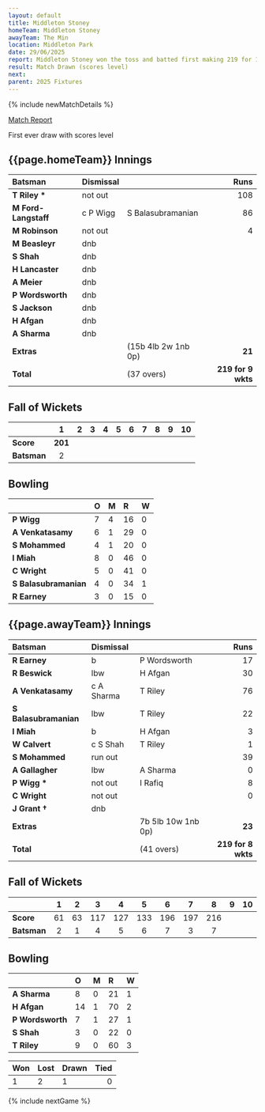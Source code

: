 ```yaml
---
layout: default
title: Middleton Stoney
homeTeam: Middleton Stoney
awayTeam: The Min
location: Middleton Park 
date: 29/06/2025
report: Middleton Stoney won the toss and batted first making 219 for 1 wkts. The Min replied with 163 for 8 wkts in 35 overs.
result: Match Drawn (scores level)
next: 
parent: 2025 Fixtures
---
```


{% include newMatchDetails %}

[Match Report](https://middletonstoneycc.co.uk/event/mscc-v-the-min/)

First ever draw with scores level

## {{page.homeTeam}} Innings

| Batsman | Dismissal | | Runs |
|:---|:---|---|---:|
| **T Riley &#42;** | not out |  | 108 |
| **M Ford-Langstaff** | c P Wigg | S Balasubramanian | 86 |
| **M Robinson** | not out |  | 4 |
| **M Beasleyr** | dnb |  |  |
| **S Shah** | dnb |  |  |
| **H Lancaster** | dnb |  |  |
| **A Meier** | dnb |  |  |
| **P Wordsworth** | dnb |  |  |
| **S Jackson** | dnb |  |  |
| **H Afgan** | dnb |  |  |
| **A Sharma** | dnb |  |  |
| **Extras** | | (15b 4lb 2w 1nb 0p) | **21** |
| **Total** | | (37 overs) | **219 for 9 wkts** |

## Fall of Wickets

| | 1 | 2 | 3 | 4 | 5 | 6 | 7 | 8 | 9 | 10 |
|---|:---:|:---:|:---:|:---:|:---:|:---:|:---:|:---:|:---:|:---:|
| **Score** | **201** |  |  |  |  |  |  |  |  |  |
| **Batsman** | 2 |  |  |  |  |  |  |  |  |  |

## Bowling

| | O | M | R | W |
|---|:---|:---|:---|:---|
| **P Wigg** | 7 | 4 | 16 | 0 |
| **A Venkatasamy** | 6 | 1 | 29 | 0 |
| **S Mohammed** | 4 | 1 | 20 | 0 |
| **I Miah** | 8 | 0 | 46 | 0 |
| **C Wright** | 5 | 0 | 41 | 0 |
| **S Balasubramanian** | 4 | 0 | 34 | 1 |
| **R Earney** | 3 | 0 | 15 | 0 |

## {{page.awayTeam}} Innings

| Batsman | Dismissal | | Runs |
|:---|:---|---|---:|
| **R Earney** | b | P Wordsworth | 17 |
| **R Beswick** | lbw | H Afgan | 30 |
| **A Venkatasamy** | c A Sharma | T Riley | 76 |
| **S Balasubramanian** | lbw | T Riley | 22 |
| **I Miah** | b | H Afgan | 3 |
| **W Calvert** | c S Shah | T Riley | 1 |
| **S Mohammed** | run out | | 39 |
| **A Gallagher** | lbw | A Sharma | 0 |
| **P Wigg &#42;** | not out | I Rafiq | 8 |
| **C Wright** | not out |   | 0 |
| **J Grant &#8224;** | dnb |  |  |
| **Extras** | | 7b 5lb 10w 1nb 0p) | **23** |
| **Total** | | (41 overs) | **219 for 8 wkts** |

## Fall of Wickets

| | 1 | 2 | 3 | 4 | 5 | 6 | 7 | 8 | 9 | 10 |
|---|:---:|:---:|:---:|:---:|:---:|:---:|:---:|:---:|:---:|:---:|
| **Score** | 61 | 63 | 117 | 127 | 133 | 196 | 197 | 216 |  |  |
| **Batsman** | 2 | 1 | 4 | 5 | 6 | 7 | 3 | 7 |  |  | 

## Bowling

| | O | M | R | W |
|---|:---|:---|:---|:---|
| **A Sharma** | 8 | 0 | 21 | 1 |
| **H Afgan** | 14 | 1 | 70 | 2 |
| **P Wordsworth** | 7 | 1 | 27 | 1 |
| **S Shah** | 3 | 0 | 22 | 0 |
| **T Riley** | 9 | 0 | 60 | 3 |

| Won | Lost | Drawn | Tied |
|:---|:---|:---|---:|
| 1 | 2 | 1 | 0 |

{% include nextGame %}